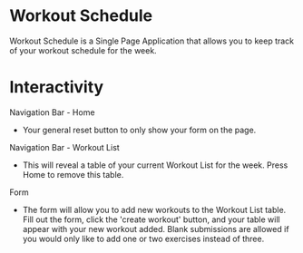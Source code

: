 # Workout Schedule

Workout Schedule is a Single Page Application that allows you to keep track of your workout schedule for the week.

# Interactivity

Navigation Bar - Home
  - Your general reset button to only show your form on the page.

Navigation Bar - Workout List
  - This will reveal a table of your current Workout List for the week.  Press Home to remove this table.


Form
 - The form will allow you to add new workouts to the Workout List table.  Fill out the form, click the 'create workout' button, and your table will appear with your new workout added.  Blank submissions are allowed if you would only like to add one or two exercises instead of three.